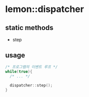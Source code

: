 lemon::dispatcher
====

static methods
----
* step

usage
----
```C++
/* 프로그램의 이벤트 루프 */
while(true){
  /* ... */
  
  dispatcher::step();
}
```
